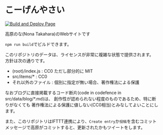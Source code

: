 # こーげんやさい
[![Build and Deploy Page](https://github.com/nona-takahara/nona-takahara.github.io/actions/workflows/pages.yml/badge.svg)](https://github.com/nona-takahara/nona-takahara.github.io/actions/workflows/pages.yml)

高原のな(Nona Takahara)のWebサイトです

`npm run build`でビルドできます。

このリポジトリのデータは、ライセンスが非常に複雑な状態で提供されます。
方針は次の通りです。

- (root)/index.js : CC0 ただし部分的に MIT
- src/items/\* : CC0
- それ以外のファイル : 個別に指定が無い場合、著作権法による保護

なおブログに直接掲載するコード断片(code in codefence in src/data/blog/*.md)は、
創作性が認められない程度のものであるため、特に断りがなくても
著作権法による保護に値しない(CC0相当)とみなしてよいことにします。

また、このリポジトリはIFTTT連携により、`Create entry`か`投稿`を含むコミットメッセージで高原がコミットすると、更新されたかもツイートをします。
